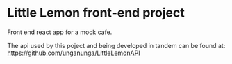 # Little Lemon front-end project

Front end react app for a mock cafe.

The api used by this poject and being developed in tandem can be found at: https://github.com/unganunga/LittleLemonAPI
